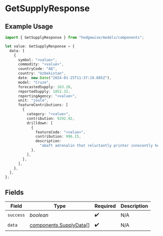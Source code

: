 # GetSupplyResponse

## Example Usage

```typescript
import { GetSupplyResponse } from "hedgewise/models/components";

let value: GetSupplyResponse = {
  data: [
    {
      symbol: "<value>",
      commodity: "<value>",
      countryCode: "AQ",
      country: "Uzbekistan",
      date: new Date("2024-01-25T11:37:19.885Z"),
      model: "Cruze",
      forecastedSupply: 163.28,
      reportedSupply: 1852.32,
      reportingAgency: "<value>",
      unit: "joule",
      featureContributions: [
        {
          category: "<value>",
          contribution: 9292.92,
          drilldown: [
            {
              featureCode: "<value>",
              contribution: 996.15,
              description:
                "abaft adrenalin that reluctantly printer innocently hence pish hyphenation trim",
            },
          ],
        },
      ],
    },
  ],
};
```

## Fields

| Field                                                            | Type                                                             | Required                                                         | Description                                                      |
| ---------------------------------------------------------------- | ---------------------------------------------------------------- | ---------------------------------------------------------------- | ---------------------------------------------------------------- |
| `success`                                                        | *boolean*                                                        | :heavy_check_mark:                                               | N/A                                                              |
| `data`                                                           | [components.SupplyData](../../models/components/supplydata.md)[] | :heavy_check_mark:                                               | N/A                                                              |
